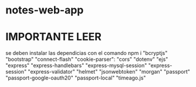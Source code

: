 # notes-web-app
# IMPORTANTE LEER
se deben instalar las dependicias 
con el comando npm i 
    "bcryptjs"
    "bootstrap"
    "connect-flash"
    "cookie-parser":
    "cors"
    "dotenv"
    "ejs"
    "express"
    "express-handlebars"
    "express-mysql-session"
    "express-session"
    "express-validator"
    "helmet"
    "jsonwebtoken"
    "morgan"
    "passport"
    "passport-google-oauth20"
    "passport-local"
    "timeago.js"
